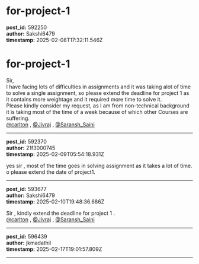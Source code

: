 # for-project-1

**post_id:** 592250  
**author:** Sakshi6479  
**timestamp:** 2025-02-08T17:32:11.546Z

# for-project-1

Sir,  
I have facing lots of difficulties in assignments and it was taking alot of time to solve a single assignment, so please extend the deadline for project 1 as it contains more weightage and it required more time to solve it.  
Please kindly consider my request, as I am from non-technical background it is taking most of the time of a week because of which other Courses are suffering.  
[@carlton](/u/carlton) , [@Jivraj](/u/jivraj) , [@Saransh\_Saini](/u/saransh_saini)

---

**post_id:** 592370  
**author:** 21f3000745  
**timestamp:** 2025-02-09T05:54:18.931Z

yes sir , most of the time goes in solving assignment as it takes a lot of time. o please extend the date of project1.

---

**post_id:** 593677  
**author:** Sakshi6479  
**timestamp:** 2025-02-10T19:48:36.686Z

Sir , kindly extend the deadline for project 1 .  
[@carlton](/u/carlton) , [@Jivraj](/u/jivraj) , [@Saransh\_Saini](/u/saransh_saini)

---

**post_id:** 596439  
**author:** jkmadathil  
**timestamp:** 2025-02-17T19:01:57.809Z

---

